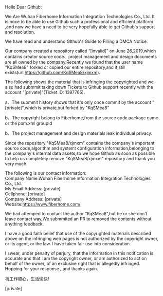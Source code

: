 Hello Dear Github:

We Are Wuhan Fiberhome Information Integration Technologies Co., Ltd. It is noce to be able to use Github such a professional and efficient platform ,and now we have a need to 
be very hopefully able to get Github's support and resolution.

We have read and understand GIthub's Guide to Filling a DMCA Notice.

Our company  created a repository called “[invalid]” on June 26,2019,which contains creator source code、project management and design documents are all owned by the company.Recently we found that the user name "KqSMea8" forked or copied our entire repository,and it still exists(url:https://github.com/KqSMea8/xjmxm).  
    
The following shows the material that is infringing the copyrighted and  we also had submmit taking down Tickets to Github support recently with the account "[private]"(Ticket ID: 1397765).  
  
a、The submmit history shows that  it's only once commit by the account "[private]",which is private,but forked by "KqSMea8"

b、The copyright belong to Fiberhome,from the source code package name or the pom.xml groupId 

b、The project management and design materials leak individual privacy.


Since the repository "KqSMea8/xjmxm" contains the company's important source code,algorithm and systemt configuration information,belonging to the company's internal data assets,so we hope Github as soon as possible to help us completely remove "KqSMea8/xjmxm" repository and thank you very  much.

The following is our contact information:  
Company Name:Wuhan Fiberhome Information Integration Technologies Co., Ltd.  
My Email Address: [private]  
Cellphone: [private]  
Company Address: [private]  
Website:https://www.fiberhome.com/

We had  attemped to  contact the author "KqSMea8",but he or she don't leave contact way,We submmited an PR to removed the contents without anything feedback.

I have a good faith belief that use of the copyrighted materials described above on the infringing web pages is not authorized by the copyright owner, or its agent, or the law. I have taken fair use into consideration.  

I swear, under penalty of perjury, that the information in this notification is accurate and that I am the copyright owner, or am authorized to act on behalf of the owner, of an exclusive right that is allegedly infringed.  
Hopping for your response , and thanks again.

祝工作顺心，生活愉快!


[private] 
